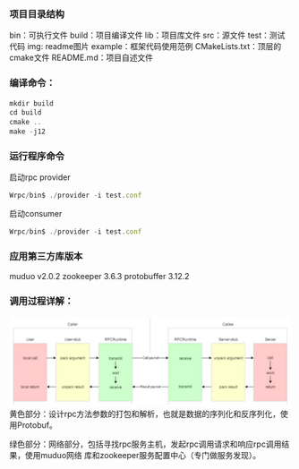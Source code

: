 ### 项目目录结构
bin：可执行文件
build：项目编译文件
lib：项目库文件
src：源文件
test：测试代码
img: readme图片
example：框架代码使用范例
CMakeLists.txt：顶层的cmake文件
README.md：项目自述文件



### 编译命令：
```js
mkdir build
cd build
cmake ..
make -j12
```

### 运行程序命令
启动rpc provider
```js
Wrpc/bin$ ./provider -i test.conf 
```

启动consumer
```js
Wrpc/bin$ ./provider -i test.conf 
```

### 应用第三方库版本
muduo v2.0.2
zookeeper 3.6.3
protobuffer 3.12.2


### 调用过程详解：
![img](img/rpcprocedure.png)
黄色部分：设计rpc方法参数的打包和解析，也就是数据的序列化和反序列化，使用Protobuf。

绿色部分：网络部分，包括寻找rpc服务主机，发起rpc调用请求和响应rpc调用结果，使用muduo网络
库和zookeeper服务配置中心（专门做服务发现）。

